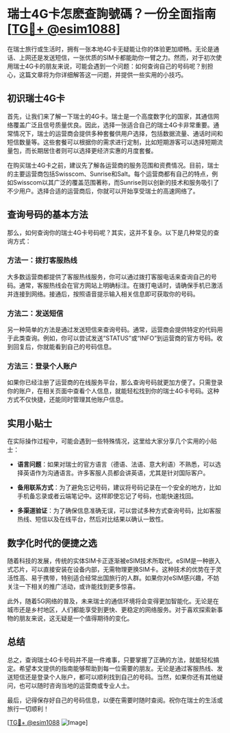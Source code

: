 # 瑞士4G卡怎麽查詢號碼？一份全面指南[[TG💪+ @esim1088](https://t.me/s/esim1088)]

在瑞士旅行或生活时，拥有一张本地4G卡无疑能让你的体验更加顺畅。无论是通话、上网还是发送短信，一张优质的SIM卡都能助你一臂之力。然而，对于初次使用瑞士4G卡的朋友来说，可能会遇到一个问题：如何查询自己的号码呢？别担心，这篇文章将为你详细解答这一问题，并提供一些实用的小技巧。

## 初识瑞士4G卡

首先，让我们来了解一下瑞士的4G卡。瑞士是一个高度数字化的国家，其通信网络覆盖广泛且信号质量优良。因此，选择一张适合自己的瑞士4G卡非常重要。通常情况下，瑞士的运营商会提供多种套餐供用户选择，包括数据流量、通话时间和短信数量等。这些套餐可以根据你的需求进行定制，比如短期游客可以选择短期流量包，而长期居住者则可以选择更经济实惠的月度套餐。

在购买瑞士4G卡之前，建议先了解各运营商的服务范围和资费情况。目前，瑞士的主要运营商包括Swisscom、Sunrise和Salt。每个运营商都有自己的特点，例如Swisscom以其广泛的覆盖范围著称，而Sunrise则以创新的技术和服务吸引了不少用户。选择合适的运营商后，你就可以开始享受瑞士的高速网络了。

## 查询号码的基本方法

那么，如何查询你的瑞士4G卡号码呢？其实，这并不复杂。以下是几种常见的查询方式：

### 方法一：拨打客服热线

大多数运营商都提供了客服热线服务，你可以通过拨打客服电话来查询自己的号码。通常，客服热线会在官方网站上明确标注。在拨打电话时，请确保手机已激活并连接到网络。接通后，按照语音提示输入相关信息即可获取你的号码。

### 方法二：发送短信

另一种简单的方法是通过发送短信来查询号码。通常，运营商会提供特定的代码用于此类查询。例如，你可以尝试发送“STATUS”或“INFO”到运营商的官方号码。收到回复后，你就能看到自己的号码信息。

### 方法三：登录个人账户

如果你已经注册了运营商的在线服务平台，那么查询号码就更加方便了。只需登录你的账户，在相关页面中查看个人信息，就能轻松找到你的瑞士4G卡号码。这种方式不仅快捷，还能同时管理其他账户信息。

## 实用小贴士

在实际操作过程中，可能会遇到一些特殊情况，这里给大家分享几个实用的小贴士：

- **语言问题**：如果对瑞士的官方语言（德语、法语、意大利语）不熟悉，可以选择英语作为沟通语言。许多客服人员都会讲英语，尤其是针对国际客户。
  
- **备用联系方式**：为了避免忘记号码，建议将号码记录在一个安全的地方，比如手机备忘录或者云端笔记中。这样即使忘记了号码，也能快速找回。

- **多渠道验证**：为了确保信息准确无误，可以尝试多种方式查询号码，比如客服热线、短信以及在线平台，然后对比结果以确认一致性。

## 数字化时代的便捷之选

随着科技的发展，传统的实体SIM卡正逐渐被eSIM技术所取代。eSIM是一种嵌入式芯片，可以直接安装在设备内部，无需物理更换SIM卡。这种技术的优势在于灵活性高、易于携带，特别适合经常出国旅行的人群。如果你对eSIM感兴趣，不妨关注一下相关的推广活动，或许能找到更多惊喜。

此外，随着5G网络的普及，未来瑞士的通信环境将会变得更加智能化。无论是在城市还是乡村地区，人们都能享受到更快、更稳定的网络服务。对于喜欢探索新事物的朋友来说，这无疑是一个值得期待的变化。

## 总结

总之，查询瑞士4G卡号码并不是一件难事，只要掌握了正确的方法，就能轻松搞定。希望本文提供的指南能够帮助到每一位需要的朋友。无论是通过客服热线、发送短信还是登录个人账户，都可以顺利找到自己的号码。当然，如果你还有其他疑问，也可以随时咨询当地的运营商或专业人士。

最后，记得保存好自己的号码信息，以便在需要时随时查阅。祝你在瑞士的生活或旅行一切顺利！

[[TG💪+ @esim1088](https://t.me/s/esim1088) ![Image](https://i.postimg.cc/4NQfJmqS/Snipaste-2025-05-13-00-14-12.png)]